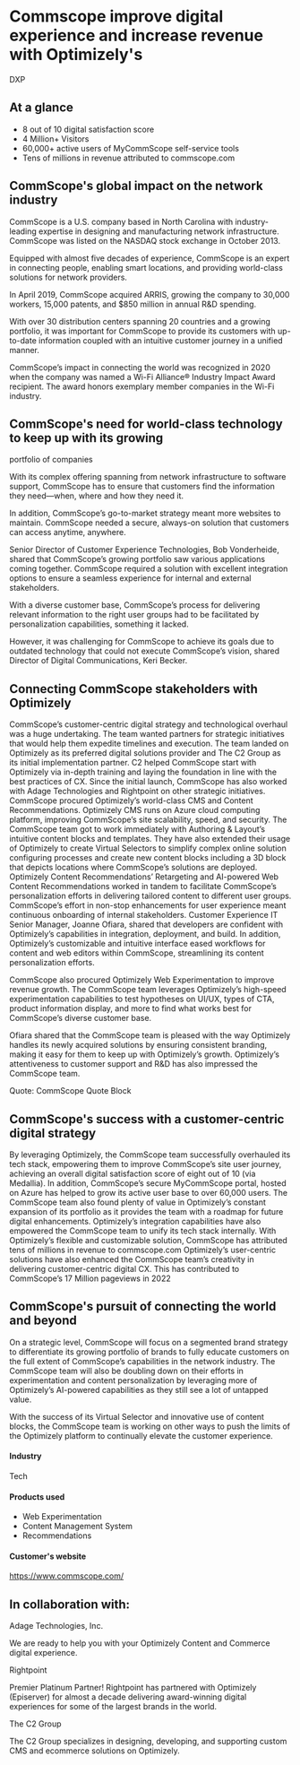 # Commscope improve digital experience and increase revenue with Optimizely's

DXP

## At a glance

- 8 out of 10 digital satisfaction score
- 4 Million+ Visitors
- 60,000+ active users of MyCommScope self-service tools
- Tens of millions in revenue attributed to commscope.com

## CommScope's global impact on the network industry

CommScope is a U.S. company based in North Carolina with industry-leading
expertise in designing and manufacturing network infrastructure. CommScope was
listed on the NASDAQ stock exchange in October 2013.

Equipped with almost five decades of experience, CommScope is an expert in
connecting people, enabling smart locations, and providing world-class solutions
for network providers.

In April 2019, CommScope acquired ARRIS, growing the company to 30,000 workers,
15,000 patents, and $850 million in annual R&D spending.

With over 30 distribution centers spanning 20 countries and a growing portfolio,
it was important for CommScope to provide its customers with up-to-date
information coupled with an intuitive customer journey in a unified manner.

CommScope’s impact in connecting the world was recognized in 2020 when the
company was named a Wi-Fi Alliance® Industry Impact Award recipient. The award
honors exemplary member companies in the Wi-Fi industry.

## CommScope's need for world-class technology to keep up with its growing

portfolio of companies

With its complex offering spanning from network infrastructure to software
support, CommScope has to ensure that customers find the information they
need—when, where and how they need it.

In addition, CommScope’s go-to-market strategy meant more websites to maintain.
CommScope needed a secure, always-on solution that customers can access anytime,
anywhere.

Senior Director of Customer Experience Technologies, Bob Vonderheide, shared
that CommScope’s growing portfolio saw various applications coming together.
CommScope required a solution with excellent integration options to ensure a
seamless experience for internal and external stakeholders.

With a diverse customer base, CommScope’s process for delivering relevant
information to the right user groups had to be facilitated by personalization
capabilities, something it lacked.

However, it was challenging for CommScope to achieve its goals due to outdated
technology that could not execute CommScope’s vision, shared Director of Digital
Communications, Keri Becker.

## Connecting CommScope stakeholders with Optimizely

CommScope’s customer-centric digital strategy and technological overhaul was a
huge undertaking. The team wanted partners for strategic initiatives that would
help them expedite timelines and execution. The team landed on Optimizely as its
preferred digital solutions provider and The C2 Group as its initial
implementation partner. C2 helped CommScope start with Optimizely via in-depth
training and laying the foundation in line with the best practices of CX. Since
the initial launch, CommScope has also worked with Adage Technologies and
Rightpoint on other strategic initiatives. CommScope procured Optimizely’s
world-class CMS and Content Recommendations. Optimizely CMS runs on Azure cloud
computing platform, improving CommScope’s site scalability, speed, and security.
The CommScope team got to work immediately with Authoring & Layout’s intuitive
content blocks and templates. They have also extended their usage of Optimizely
to create Virtual Selectors to simplify complex online solution configuring
processes and create new content blocks including a 3D block that depicts
locations where CommScope’s solutions are deployed. Optimizely Content
Recommendations’ Retargeting and AI-powered Web Content Recommendations worked
in tandem to facilitate CommScope’s personalization efforts in delivering
tailored content to different user groups. CommScope’s effort in non-stop
enhancements for user experience meant continuous onboarding of internal
stakeholders. Customer Experience IT Senior Manager, Joanne Ofiara, shared that
developers are confident with Optimizely’s capabilities in integration,
deployment, and build. In addition, Optimizely’s customizable and intuitive
interface eased workflows for content and web editors within CommScope,
streamlining its content personalization efforts.

CommScope also procured Optimizely Web Experimentation to improve revenue
growth. The CommScope team leverages Optimizely’s high-speed experimentation
capabilities to test hypotheses on UI/UX, types of CTA, product information
display, and more to find what works best for CommScope’s diverse customer base.

Ofiara shared that the CommScope team is pleased with the way Optimizely handles
its newly acquired solutions by ensuring consistent branding, making it easy for
them to keep up with Optimizely’s growth. Optimizely’s attentiveness to customer
support and R&D has also impressed the CommScope team.

Quote: CommScope Quote Block

## CommScope's success with a customer-centric digital strategy

By leveraging Optimizely, the CommScope team successfully overhauled its tech
stack, empowering them to improve CommScope’s site user journey, achieving an
overall digital satisfaction score of eight out of 10 (via Medallia). In
addition, CommScope’s secure MyCommScope portal, hosted on Azure has helped to
grow its active user base to over 60,000 users. The CommScope team also found
plenty of value in Optimizely’s constant expansion of its portfolio as it
provides the team with a roadmap for future digital enhancements. Optimizely’s
integration capabilities have also empowered the CommScope team to unify its
tech stack internally. With Optimizely’s flexible and customizable solution,
CommScope has attributed tens of millions in revenue to commscope.com
Optimizely’s user-centric solutions have also enhanced the CommScope team’s
creativity in delivering customer-centric digital CX. This has contributed to
CommScope’s 17 Million pageviews in 2022

## CommScope's pursuit of connecting the world and beyond

On a strategic level, CommScope will focus on a segmented brand strategy to
differentiate its growing portfolio of brands to fully educate customers on the
full extent of CommScope’s capabilities in the network industry. The CommScope
team will also be doubling down on their efforts in experimentation and content
personalization by leveraging more of Optimizely’s AI-powered capabilities as
they still see a lot of untapped value.

With the success of its Virtual Selector and innovative use of content blocks,
the CommScope team is working on other ways to push the limits of the Optimizely
platform to continually elevate the customer experience.

#### Industry

Tech

#### Products used

- Web Experimentation
- Content Management System
- Recommendations

#### Customer's website

https://www.commscope.com/

## In collaboration with:

Adage Technologies, Inc.

We are ready to help you with your Optimizely Content and Commerce digital
experience.

Rightpoint

Premier Platinum Partner! Rightpoint has partnered with Optimizely (Episerver)
for almost a decade delivering award-winning digital experiences for some of the
largest brands in the world.

The C2 Group

The C2 Group specializes in designing, developing, and supporting custom CMS and
ecommerce solutions on Optimizely.
